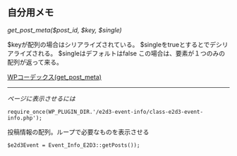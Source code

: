 ## 自分用メモ

*get_post_meta($post_id, $key, $single)*

$keyが配列の場合はシリアライズされている。
$singleをtrueとするとでデシリアライズされる。
$singleはデフォルトはfalse
この場合は、要素が１つのみの配列が返って来る。

[WPコーデックス(get_post_meta)](https://wpdocs.osdn.jp/%E9%96%A2%E6%95%B0%E3%83%AA%E3%83%95%E3%82%A1%E3%83%AC%E3%83%B3%E3%82%B9/get_post_meta)

---

*ページに表示させるには*

`require_once(WP_PLUGIN_DIR.'/e2d3-event-info/class-e2d3-event-info.php');`

投稿情報の配列。ループで必要なものを表示させる

`$e2d3Event = Event_Info_E2D3::getPosts());`
